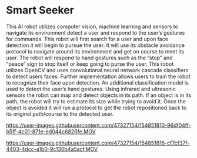 # Smart Seeker

This AI robot utilizes computer vision, machine learning and sensors to navigate its environment detect a user and respond to the user’s gestures for commands. This robot will first search for a user and upon face detection it will begin to pursue the user. It will use its obstacle avoidance protocol to navigate around its environment and get on course to meet its user. The robot will respond to hand gestures such as the “stop” and “peace” sign to stop itself or keep going to purse the user.  This robot utilizes OpenCV and uses convolutional neural network cascade classifiers to detect users faces. Further implementation allows users to train the robot to recognize their face upon detection. An additional classification model is used to detect the user’s hand gestures. Using infrared and ultrasonic sensors the robot can map and detect objects in its path. If an object is in its path, the robot will try to estimate its size while trying to avoid it. Once the object is avoided it will run a protocol to get the robot repositioned back to its original path/course to the detected user. 


https://user-images.githubusercontent.com/47327154/154851810-96df04ff-b5ff-4c01-871e-ed044c6826fe.MOV


https://user-images.githubusercontent.com/47327154/154851816-cf7cf37f-4403-4dcc-a1b0-9c130b4a5acf.MOV

